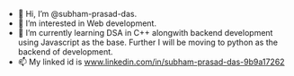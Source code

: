 - 👋 Hi, I’m @subham-prasad-das.
- 👀 I’m interested in Web development.
- 🌱 I’m currently learning DSA in C++ alongwith backend development using Javascript as the base. Further I will be moving to python as the backend of development.
- 📫 My linked id is www.linkedin.com/in/subham-prasad-das-9b9a17262

<!---
subham-prasad-das/subham-prasad-das is a ✨ special ✨ repository because its `README.md` (this file) appears on your GitHub profile.
You can click the Preview link to take a look at your changes.
--->
